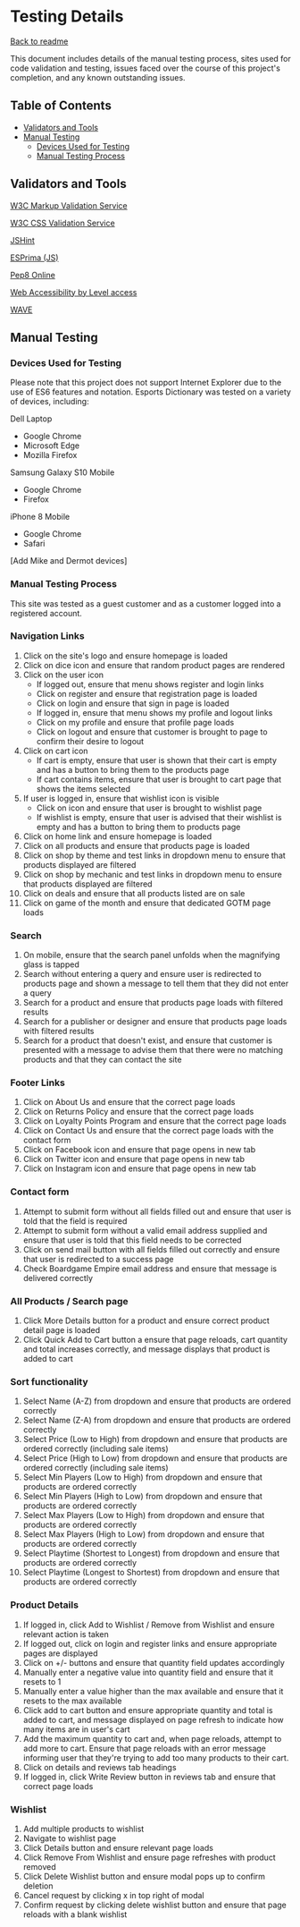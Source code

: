 # Testing Details

[Back to readme](https://github.com/mark-obeirne/boardgameempire/blob/master/README.md)

This document includes details of the manual testing process, sites used for code validation and testing, issues faced over the course of this project's completion, and any known outstanding issues.

## Table of Contents
* [Validators and Tools](#validators-and-tools)
* [Manual Testing](#manual-testing)
    * [Devices Used for Testing](#devices-used-for-testing)
    * [Manual Testing Process](#manual-testing-process)


## Validators and Tools
[W3C Markup Validation Service](https://validator.w3.org/)

[W3C CSS Validation Service](https://jigsaw.w3.org/css-validator/)

[JSHint](https://jshint.com/)

[ESPrima (JS)](https://esprima.org/demo/validate.html) 

[Pep8 Online](http://pep8online.com/checkresult) 

[Web Accessibility by Level access](https://www.webaccessibility.com/)

[WAVE](https://wave.webaim.org/report#/http://boardgameempire.herokuapp.com/)

## Manual Testing
### Devices Used for Testing
Please note that this project does not support Internet Explorer due to the use of ES6 features and notation. Esports Dictionary was tested on a variety of devices, including:

Dell Laptop
* Google Chrome
* Microsoft Edge
* Mozilla Firefox

Samsung Galaxy S10 Mobile
* Google Chrome
* Firefox

iPhone 8 Mobile
* Google Chrome
* Safari

[Add Mike and Dermot devices]

### Manual Testing Process
This site was tested as a guest customer and as a customer logged into a registered account.

### Navigation Links
1. Click on the site's logo and ensure homepage is loaded
2. Click on dice icon and ensure that random product pages are rendered
3. Click on the user icon
    * If logged out, ensure that menu shows register and login links
    * Click on register and ensure that registration page is loaded
    * Click on login and ensure that sign in page is loaded
    * If logged in, ensure that menu shows my profile and logout links
    * Click on my profile and ensure that profile page loads
    * Click on logout and ensure that customer is brought to page to confirm their desire to logout
4. Click on cart icon
    * If cart is empty, ensure that user is shown that their cart is empty and has a button to bring them to the products page
    * If cart contains items, ensure that user is brought to cart page that shows the items selected
5. If user is logged in, ensure that wishlist icon is visible
    * Click on icon and ensure that user is brought to wishlist page
    * If wishlist is empty, ensure that user is advised that their wishlist is empty and has a button to bring them to products page
6. Click on home link and ensure homepage is loaded
7. Click on all products and ensure that products page is loaded
8. Click on shop by theme and test links in dropdown menu to ensure that products displayed are filtered
9. Click on shop by mechanic and test links in dropdown menu to ensure that products displayed are filtered
10. Click on deals and ensure that all products listed are on sale
11. Click on game of the month and ensure that dedicated GOTM page loads

### Search
1. On mobile, ensure that the search panel unfolds when the magnifying glass is tapped
1. Search without entering a query and ensure user is redirected to products page and shown a message to tell them that they did not enter a query
2. Search for a product and ensure that products page loads with filtered results
3. Search for a publisher or designer and ensure that products page loads with filtered results
4. Search for a product that doesn't exist, and ensure that customer is presented with a message to advise them that there were no matching products and that they can contact the site

### Footer Links
1. Click on About Us and ensure that the correct page loads
2. Click on Returns Policy and ensure that the correct page loads
3. Click on Loyalty Points Program and ensure that the correct page loads
4. Click on Contact Us and ensure that the correct page loads with the contact form
5. Click on Facebook icon and ensure that page opens in new tab
6. Click on Twitter icon and ensure that page opens in new tab
7. Click on Instagram icon and ensure that page opens in new tab

### Contact form
1. Attempt to submit form without all fields filled out and ensure that user is told that the field is required
2. Attempt to submit form without a valid email address supplied and ensure that user is told that this field needs to be corrected
3. Click on send mail button with all fields filled out correctly and ensure that user is redirected to a success page
4. Check Boardgame Empire email address and ensure that message is delivered correctly

### All Products / Search page
1. Click More Details button for a product and ensure correct product detail page is loaded
2. Click Quick Add to Cart button a ensure that page reloads, cart quantity and total increases correctly, and message displays that product is added to cart

### Sort functionality
1. Select Name (A-Z) from dropdown and ensure that products are ordered correctly
2. Select Name (Z-A) from dropdown and ensure that products are ordered correctly
3. Select Price (Low to High) from dropdown and ensure that products are ordered correctly (including sale items)
4. Select Price (High to Low) from dropdown and ensure that products are ordered correctly (including sale items)
5. Select Min Players (Low to High) from dropdown and ensure that products are ordered correctly
6. Select Min Players (High to Low) from dropdown and ensure that products are ordered correctly
7. Select Max Players (Low to High) from dropdown and ensure that products are ordered correctly
8. Select Max Players (High to Low) from dropdown and ensure that products are ordered correctly
9. Select Playtime (Shortest to Longest) from dropdown and ensure that products are ordered correctly
10. Select Playtime (Longest to Shortest) from dropdown and ensure that products are ordered correctly

### Product Details
1. If logged in, click Add to Wishlist / Remove from Wishlist and ensure relevant action is taken
2. If logged out, click on login and register links and ensure appropriate pages are displayed
3. Click on +/- buttons and ensure that quantity field updates accordingly
4. Manually enter a negative value into quantity field and ensure that it resets to 1
5. Manually enter a value higher than the max available and ensure that it resets to the max available
6. Click add to cart button and ensure appropriate quantity and total is added to cart, and message displayed on page refresh to indicate how many items are in user's cart
7. Add the maximum quantity to cart and, when page reloads, attempt to add more to cart. Ensure that page reloads with an error message informing user that they're trying to add too many products to their cart. 
8. Click on details and reviews tab headings
9. If logged in, click Write Review button in reviews tab and ensure that correct page loads

### Wishlist
1. Add multiple products to wishlist
2. Navigate to wishlist page
3. Click Details button and ensure relevant page loads
4. Click Remove From Wishlist and ensure page refreshes with product removed
5. Click Delete Wishlist button and ensure modal pops up to confirm deletion
6. Cancel request by clicking x in top right of modal
7. Confirm request by clicking delete wishlist button and ensure that page reloads with a blank wishlist
